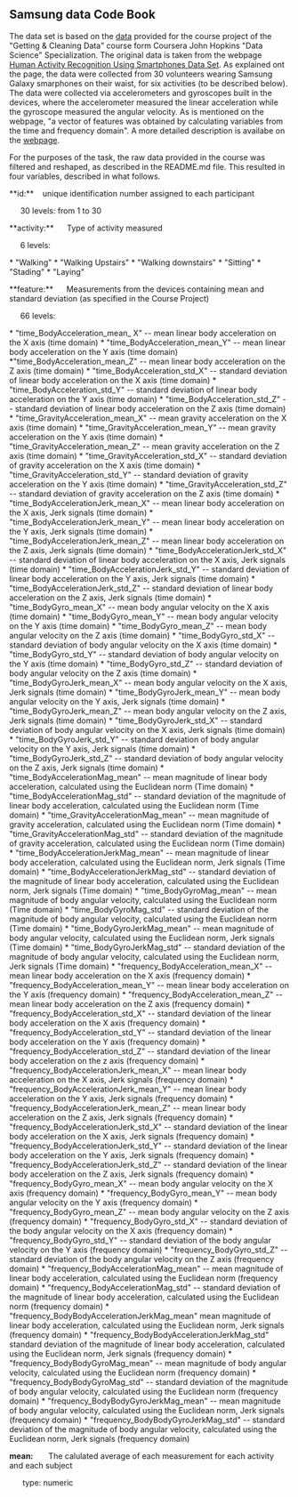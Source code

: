 ## Samsung data Code Book

The data set is based on the [data](https://d396qusza40orc.cloudfront.net/getdata%2Fprojectfiles%2FUCI%20HAR%20Dataset.zip) provided for the course project of the "Getting & Cleaning Data" course form Coursera John Hopkins "Data Science" Specialization. The original data is taken from the webpage [Human Activity Recognition Using Smartphones Data Set](http://archive.ics.uci.edu/ml/datasets/Human+Activity+Recognition+Using+Smartphones ). As explained ont the page, the data were collected from 30 volunteers wearing Samsung Galaxy smarphones on their waist, for six activities (to be described below). The data were collected via accelerometers and gyroscopes built in the devices, where the accelerometer measured the linear acceleration while the gyroscope measured the angular velocity. As is mentioned on the webpage, "a vector of features was obtained by calculating variables from the time and frequency domain". A more detailed description is availabe on the [webpage](http://archive.ics.uci.edu/ml/datasets/Human+Activity+Recognition+Using+Smartphones ). 

For the purposes of the task, the raw data provided in the course was filtered and reshaped, as described in the README.md file. This resulted in four variables, described in what follows.

<p>**id:** &nbsp;&nbsp;&nbsp;unique identification number assigned to each participant </p>
<p> &nbsp;&nbsp;&nbsp;&nbsp;&nbsp;30 levels: from 1 to 30 </p>


<p>**activity:** &nbsp;&nbsp;&nbsp;&nbsp;&nbsp;Type of activity measured </p>
<p> &nbsp;&nbsp;&nbsp;&nbsp;&nbsp;6 levels: </p>
* "Walking"
* "Walking Upstairs"
* "Walking downstairs"
* "Sitting"
* "Stading"
* "Laying"


<p> **feature:** &nbsp;&nbsp;&nbsp;&nbsp;&nbsp;Measurements from the devices containing mean and standard deviation (as specified in the Course Project)</p>

<p> &nbsp;&nbsp;&nbsp;&nbsp;&nbsp;66 levels: </p>
* "time_BodyAcceleration_mean_ X"  --  mean linear body acceleration on the X axis (time domain)
* "time_BodyAcceleration_mean_Y"   --  mean linear body acceleration on the Y axis (time domain)
*"time_BodyAcceleration_mean_Z"  --  mean linear body acceleration on the Z axis (time domain)
* "time_BodyAcceleration_std_X"  --   standard deviation of linear body acceleration on the X axis (time domain)
* "time_BodyAcceleration_std_Y"  --   standard deviation of linear body acceleration on the Y axis (time domain)
* "time_BodyAcceleration_std_Z"  --   standard deviation of linear body acceleration on the Z axis (time domain) 
* "time_GravityAcceleration_mean_X"  --  mean gravity acceleration on the X axis (time domain)
* "time_GravityAcceleration_mean_Y"  --  mean gravity acceleration on the Y axis (time domain) 
* "time_GravityAcceleration_mean_Z"  --  mean gravity acceleration on the Z axis (time domain)
* "time_GravityAcceleration_std_X"  --  standard deviation of gravity acceleration on the X axis (time domain) 
* "time_GravityAcceleration_std_Y"  --  standard deviation of gravity acceleration on the Y axis (time domain)
* "time_GravityAcceleration_std_Z"  --  standard deviation of gravity acceleration on the Z axis (time domain) 
* "time_BodyAccelerationJerk_mean_X"  --  mean linear body acceleration on the X axis, Jerk signals (time domain)
* "time_BodyAccelerationJerk_mean_Y"  --  mean linear body acceleration on the Y axis, Jerk signals (time domain) 
* "time_BodyAccelerationJerk_mean_Z"  --  mean linear body acceleration on the Z axis, Jerk signals (time domain)
* "time_BodyAccelerationJerk_std_X"  --  standard deviation of linear body acceleration on the X axis, Jerk signals (time domain) 
* "time_BodyAccelerationJerk_std_Y"  --  standard deviation of linear body acceleration on the Y axis, Jerk signals (time domain)
* "time_BodyAccelerationJerk_std_Z"  --  standard deviation of linear body acceleration on the Z axis, Jerk signals (time domain) 
* "time_BodyGyro_mean_X"  --  mean body angular velocity on the X axis (time domain)
* "time_BodyGyro_mean_Y"  --  mean body angular velocity on the Y axis (time domain) 
* "time_BodyGyro_mean_Z"  --  mean body angular velocity on the Z axis (time domain)
* "time_BodyGyro_std_X"  --  standard deviation of body angular velocity on the X axis (time domain) 
* "time_BodyGyro_std_Y"  --  standard deviation of body angular velocity on the Y axis (time domain)
* "time_BodyGyro_std_Z"  --  standard deviation of body angular velocity on the Z axis (time domain) 
* "time_BodyGyroJerk_mean_X"  --  mean body angular velocity on the X axis, Jerk signals (time domain)
* "time_BodyGyroJerk_mean_Y"  --  mean body angular velocity on the Y axis, Jerk signals (time domain)
* "time_BodyGyroJerk_mean_Z"  --  mean body angular velocity on the Z axis, Jerk signals (time domain) 
* "time_BodyGyroJerk_std_X"  --  standard deviation of body angular velocity on the X axis, Jerk signals (time domain)
* "time_BodyGyroJerk_std_Y"  --  standard deviation of body angular velocity on the Y axis, Jerk signals (time domain)
* "time_BodyGyroJerk_std_Z"  --  standard deviation of body angular velocity on the Z axis, Jerk signals (time domain) 
* "time_BodyAccelerationMag_mean"  --  mean magnitude of linear body acceleration, calculated using the Euclidean norm (Time domain)
* "time_BodyAccelerationMag_std"  --  standard deviation of the magnitude of linear body acceleration, calculated using the Euclidean norm (Time domain) 
* "time_GravityAccelerationMag_mean"  --  mean magnitude of gravity acceleration, calculated using the Euclidean norm (Time domain)
* "time_GravityAccelerationMag_std"  --  standard deviation of the magnitude of gravity acceleration, calculated using the Euclidean norm (Time domain) 
* "time_BodyAccelerationJerkMag_mean"  --  mean magnitude of linear body acceleration, calculated using the Euclidean norm, Jerk signals (Time domain)
* "time_BodyAccelerationJerkMag_std"  --  standard deviation of the magnitude of linear body acceleration, calculated using the Euclidean norm, Jerk signals (Time domain) 
* "time_BodyGyroMag_mean"  --  mean magnitude of body angular velocity, calculated using the Euclidean norm (Time domain)
* "time_BodyGyroMag_std"  -- standard deviation of the magnitude of body angular velocity, calculated using the Euclidean norm (Time domain)
* "time_BodyGyroJerkMag_mean"  --  mean magnitude of body angular velocity, calculated using the Euclidean norm, Jerk signals (Time domain)
* "time_BodyGyroJerkMag_std"  --  standard deviation of the magnitude of body angular velocity, calculated using the Euclidean norm, Jerk signals (Time domain) 
* "frequency_BodyAcceleration_mean_X"  --  mean linear body acceleration on the X axis (frequency domain)
* "frequency_BodyAcceleration_mean_Y"  --  mean linear body acceleration on the Y axis (frequency domain) 
* "frequency_BodyAcceleration_mean_Z"  --  mean linear body acceleration on the Z axis (frequency domain)
* "frequency_BodyAcceleration_std_X"  --  standard deviation of the linear body acceleration on the X axis (frequency domain) 
* "frequency_BodyAcceleration_std_Y"  --  standard deviation of the linear body acceleration on the Y axis (frequency domain)
* "frequency_BodyAcceleration_std_Z"  --  standard deviation of the linear body acceleration on the z axis (frequency domain) 
* "frequency_BodyAccelerationJerk_mean_X"  --  mean linear body acceleration on the X axis, Jerk signals (frequency domain)
* "frequency_BodyAccelerationJerk_mean_Y"  --  mean linear body acceleration on the Y axis, Jerk signals (frequency domain) 
* "frequency_BodyAccelerationJerk_mean_Z"  --  mean linear body acceleration on the Z axis, Jerk signals (frequency domain)
* "frequency_BodyAccelerationJerk_std_X"  --  standard deviation of the linear body acceleration on the X axis, Jerk signals (frequency domain) 
* "frequency_BodyAccelerationJerk_std_Y"  --  standard deviation of the linear body acceleration on the Y axis, Jerk signals (frequency domain)
* "frequency_BodyAccelerationJerk_std_Z"  --  standard deviation of the linear body acceleration on the Z axis, Jerk signals (frequency domain) 
* "frequency_BodyGyro_mean_X"  --  mean body angular velocity on the X axis (frequency domain)
* "frequency_BodyGyro_mean_Y"  --  mean body angular velocity on the Y axis (frequency domain) 
* "frequency_BodyGyro_mean_Z"  --  mean body angular velocity on the Z axis (frequency domain) 
* "frequency_BodyGyro_std_X"  --  standard deviation of the body angular velocity on the X axis (frequency domain) 
* "frequency_BodyGyro_std_Y"  --  standard deviation of the body angular velocity on the Y axis (frequency domain)
* "frequency_BodyGyro_std_Z"  --  standard deviation of the body angular velocity on the Z axis (frequency domain) 
* "frequency_BodyAccelerationMag_mean"  --  mean magnitude of linear body acceleration, calculated using the Euclidean norm (frequency domain)
* "frequency_BodyAccelerationMag_std"  --  standard deviation of the magnitude of linear body acceleration, calculated using the Euclidean norm (frequency domain) 
* "frequency_BodyBodyAccelerationJerkMag_mean" mean magnitude of linear body acceleration, calculated using the Euclidean norm, Jerk signals (frequency domain)
* "frequency_BodyBodyAccelerationJerkMag_std"  standard deviation of the magnitude of linear body acceleration, calculated using the Euclidean norm, Jerk signals (frequency domain)
* "frequency_BodyBodyGyroMag_mean"  --  mean magnitude of body angular velocity, calculated using the Euclidean norm (frequency domain) 
* "frequency_BodyBodyGyroMag_std"  --  standard deviation of the magnitude of body angular velocity, calculated using the Euclidean norm (frequency domain)
* "frequency_BodyBodyGyroJerkMag_mean"  --  mean magnitude of body angular velocity, calculated using the Euclidean norm, Jerk signals (frequency domain) 
* "frequency_BodyBodyGyroJerkMag_std"  --  standard deviation of the magnitude of body angular velocity, calculated using the Euclidean norm, Jerk signals (frequency domain)

**mean:** &nbsp;&nbsp;&nbsp;&nbsp;&nbsp; The calulated average of each measurement for each activity and each subject 
<p> &nbsp;&nbsp;&nbsp;&nbsp;&nbsp; type: numeric </p>



